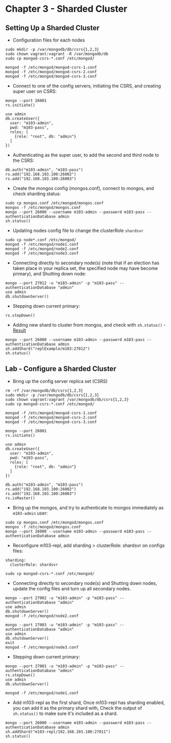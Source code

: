 # Chapter 3 - Sharded Cluster

## Setting Up a Sharded Cluster
- Configuration files for each nodes
```
sudo mkdir -p /var/mongodb/db/csrs{1,2,3}
sudo chown vagrant:vagrant -R /var/mongodb/db
sudo cp mongod-csrs-*.conf /etc/mongod/

mongod -f /etc/mongod/mongod-csrs-1.conf
mongod -f /etc/mongod/mongod-csrs-2.conf
mongod -f /etc/mongod/mongod-csrs-3.conf
```

- Connect to one of the config servers, initiating the CSRS, and creating super user on CSRS:
```
mongo --port 26001
rs.initiate()

use admin
db.createUser({
  user: "m103-admin",
  pwd: "m103-pass",
  roles: [
    {role: "root", db: "admin"}
  ]
})
```
- Authenticating as the super user, to add the second and third node to the CSRS:
```
db.auth("m103-admin", "m103-pass")
rs.add("192.168.103.100:26002")
rs.add("192.168.103.100:26003")
```

- Create the mongos config (mongos.conf), connect to mongos, and check sharding status:
```
sudo cp mongos.conf /etc/mongod/mongos.conf
mongos -f /etc/mongod/mongos.conf
mongo --port 26000 --username m103-admin --password m103-pass --authenticationDatabase admin
sh.status()
```

- Updating nodes config file to change the clusterRole `shardsvr`
``` 
sudo cp node*.conf /etc/mongod/
mongod -f /etc/mongod/node1.conf
mongod -f /etc/mongod/node2.conf
mongod -f /etc/mongod/node3.conf
```

- Connecting directly to secondary node(s) (note that if an election has taken place in your replica set, the specified node may have become primary), and Shutting down node:
```
mongo --port 27012 -u "m103-admin" -p "m103-pass" --authenticationDatabase "admin"
use admin
db.shutdownServer()
```

- Stepping down current primary:
```
rs.stepDown()
```

- Adding new shard to cluster from mongos, and check with `sh.status()` - [Result](result/shStatus.txt)
```
mongo --port 26000 --username m103-admin --password m103-pass --authenticationDatabase admin
sh.addShard("replExample/m103:27012")
sh.status()
```

## Lab - Configure a Sharded Cluster
- Bring up the config server replica set (CSRS)
```
rm -rf /var/mongodb/db/csrs{1,2,3}
sudo mkdir -p /var/mongodb/db/csrs{1,2,3}
sudo chown vagrant:vagrant /var/mongodb/db/csrs{1,2,3}
sudo cp mongod-csrs-*.conf /etc/mongod/

mongod -f /etc/mongod/mongod-csrs-1.conf
mongod -f /etc/mongod/mongod-csrs-2.conf
mongod -f /etc/mongod/mongod-csrs-3.conf

mongo --port 26001
rs.initiate()

use admin
db.createUser({
  user: "m103-admin",
  pwd: "m103-pass",
  roles: [
    {role: "root", db: "admin"}
  ]
})

db.auth("m103-admin", "m103-pass")
rs.add("192.168.103.100:26002")
rs.add("192.168.103.100:26003")
rs.isMaster()
```

- Bring up the mongos, and try to authenticate to mongos immediately as `m103-admin` user:
```
sudo cp mongos.conf /etc/mongod/mongos.conf
mongos -f /etc/mongod/mongos.conf
mongo --port 26000 --username m103-admin --password m103-pass --authenticationDatabase admin
```

- Reconfigure m103-repl, add sharding > clusterRole: shardsvr on configs files:
```
sharding:
  clusterRole: shardsvr 

sudo cp mongod-csrs-*.conf /etc/mongod/
```

- Connecting directly to secondary node(s) and Shutting down nodes, update the config files and turn up all secondary nodes.
```
mongo --port 27002 -u "m103-admin" -p "m103-pass" --authenticationDatabase "admin"
use admin
db.shutdownServer()
mongod -f /etc/mongod/node2.conf

mongo --port 27003 -u "m103-admin" -p "m103-pass" --authenticationDatabase "admin"
use admin
db.shutdownServer()
exit
mongod -f /etc/mongod/node3.conf
```

- Stepping down current primary:
```
mongo --port 27001 -u "m103-admin" -p "m103-pass" --authenticationDatabase "admin"
rs.stepDown()
use admin
db.shutdownServer()

mongod -f /etc/mongod/node1.conf
```

- Add m103-repl as the first shard, Once m103-repl has sharding enabled, you can add it as the primary shard with, 
Check the output of `sh.status()` to make sure it's included as a shard.
```
mongo --port 26000 --username m103-admin --password m103-pass --authenticationDatabase admin
sh.addShard("m103-repl/192.168.103.100:27011")
sh.status()
```